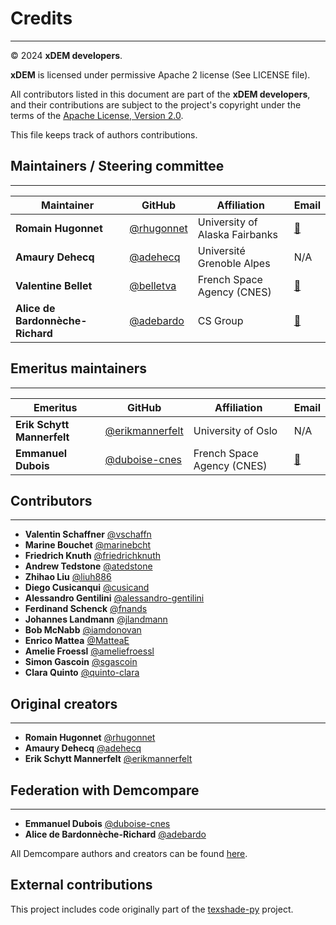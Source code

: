 # Credits

---
© 2024 **xDEM developers**.

**xDEM** is licensed under permissive Apache 2 license (See LICENSE file).

All contributors listed in this document are part of the **xDEM developers**, and their
contributions are subject to the project's copyright under the terms of the
[Apache License, Version 2.0](http://www.apache.org/licenses/LICENSE-2.0).

This file keeps track of authors contributions.

## Maintainers / Steering committee

---

| Maintainer                       | GitHub                                     | Affiliation                    | Email                                   |
|----------------------------------|--------------------------------------------|--------------------------------|-----------------------------------------|
| **Romain Hugonnet**              | [@rhugonnet](https://github.com/rhugonnet) | University of Alaska Fairbanks | [📧](mailto:romain.hugonnet@gmail.com)  |
| **Amaury Dehecq**                | [@adehecq](https://github.com/adehecq)     | Université Grenoble Alpes      | N/A                                     |
| **Valentine Bellet**             | [@belletva](https://github.com/belletva)   | French Space Agency (CNES)     | [📧](mailto:valentine.bellet@cnes.fr)   |
| **Alice de Bardonnèche-Richard** | [@adebardo](https://github.com/adebardo)   | CS Group                       | [📧](mailto:alice.de-bardonneche-richard@cs-soprasteria.com) |

## Emeritus maintainers

---

| Emeritus                   | GitHub | Affiliation                | Email                                                        |
|----------------------------|------|----------------------------|--------------------------------------------------------------|
| **Erik Schytt Mannerfelt** | [@erikmannerfelt](https://github.com/erikmannerfelt) | University of Oslo         | N/A                                                          |
| **Emmanuel Dubois**        | [@duboise-cnes](https://github.com/duboise-cnes) | French Space Agency (CNES) | [📧](mailto:emmanuel.dubois@cnes.fr)                         |

## Contributors

---

- **Valentin Schaffner** [@vschaffn](https://github.com/vschaffn)
- **Marine Bouchet** [@marinebcht](https://github.com/marinebcht)
- **Friedrich Knuth** [@friedrichknuth](https://github.com/friedrichknuth)
- **Andrew Tedstone** [@atedstone](https://github.com/atedstone)
- **Zhihao Liu** [@liuh886](https://github.com/liuh886)
- **Diego Cusicanqui** [@cusicand](https://github.com/cusicand)
- **Alessandro Gentilini** [@alessandro-gentilini](https://github.com/alessandro-gentilini)
- **Ferdinand Schenck** [@fnands](https://github.com/fnands)
- **Johannes Landmann** [@jlandmann](https://github.com/jlandmann)
- **Bob McNabb** [@iamdonovan](https://github.com/iamdonovan)
- **Enrico Mattea** [@MatteaE](https://github.com/MatteaE)
- **Amelie Froessl** [@ameliefroessl](https://github.com/ameliefroessl)
- **Simon Gascoin** [@sgascoin](https://github.com/sgascoin)
- **Clara Quinto** [@quinto-clara](https://github.com/quinto-clara)

## Original creators

---

- **Romain Hugonnet** [@rhugonnet](https://github.com/rhugonnet)
- **Amaury Dehecq** [@adehecq](https://github.com/adehecq)
- **Erik Schytt Mannerfelt** [@erikmannerfelt](https://github.com/erikmannerfelt)

## Federation with Demcompare

---

- **Emmanuel Dubois** [@duboise-cnes](https://github.com/duboise-cnes)
- **Alice de Bardonnèche-Richard** [@adebardo](https://github.com/adebardo)

All Demcompare authors and creators can be found [here](https://github.com/CNES/demcompare/blob/master/AUTHORS.md).

## External contributions

This project includes code originally part of the [texshade-py](https://github.com/fasiha/texshade-py/tree/main) project.
